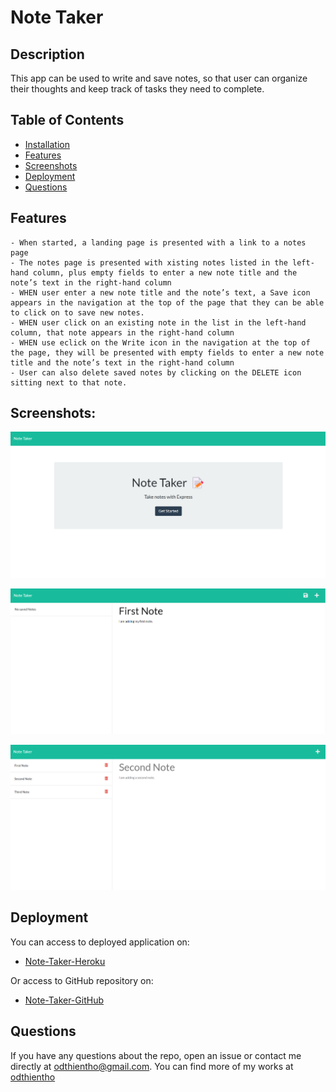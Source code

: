 # Note Taker

## Description

This app can be used to write and save notes, so that user can organize their thoughts and keep track of tasks they need to complete.

  ## Table of Contents
  - [Installation](#installation)
  - [Features](#features)
  - [Screenshots](#screenshots)
  - [Deployment](#deployment)
  - [Questions](#questions)

## Features

```
- When started, a landing page is presented with a link to a notes page
- The notes page is presented with xisting notes listed in the left-hand column, plus empty fields to enter a new note title and the note’s text in the right-hand column
- WHEN user enter a new note title and the note’s text, a Save icon appears in the navigation at the top of the page that they can be able to click on to save new notes.
- WHEN user click on an existing note in the list in the left-hand column, that note appears in the right-hand column
- WHEN use eclick on the Write icon in the navigation at the top of the page, they will be presented with empty fields to enter a new note title and the note’s text in the right-hand column
- User can also delete saved notes by clicking on the DELETE icon sitting next to that note.
```

## Screenshots:
![Landing-Page.](./assets/images/landing-page.png)

![Note-Page.](./assets/images/note-page.png)

![Retrieved Note Page.](./assets/images/retrieve-note.png)


## Deployment

You can access to deployed application on:
- [Note-Taker-Heroku](https://w11c-notes-taker.herokuapp.com/)

Or access to GitHub repository on:
- [Note-Taker-GitHub](https://github.com/odthientho/w11c-note-taker)


## Questions
If you have any questions about the repo, open an issue or contact me directly at odthientho@gmail.com. You can find more of my works at [odthientho](https://github.com/odthientho/)